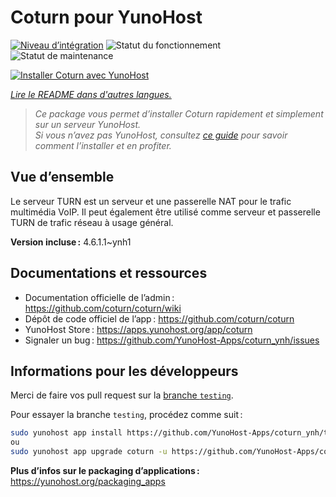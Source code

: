 <!--
Nota bene : ce README est automatiquement généré par <https://github.com/YunoHost/apps/tree/master/tools/readme_generator>
Il NE doit PAS être modifié à la main.
-->

# Coturn pour YunoHost

[![Niveau d’intégration](https://apps.yunohost.org/badge/integration/coturn)](https://ci-apps.yunohost.org/ci/apps/coturn/)
![Statut du fonctionnement](https://apps.yunohost.org/badge/state/coturn)
![Statut de maintenance](https://apps.yunohost.org/badge/maintained/coturn)

[![Installer Coturn avec YunoHost](https://install-app.yunohost.org/install-with-yunohost.svg)](https://install-app.yunohost.org/?app=coturn)

*[Lire le README dans d'autres langues.](./ALL_README.md)*

> *Ce package vous permet d’installer Coturn rapidement et simplement sur un serveur YunoHost.*  
> *Si vous n’avez pas YunoHost, consultez [ce guide](https://yunohost.org/install) pour savoir comment l’installer et en profiter.*

## Vue d’ensemble

Le serveur TURN est un serveur et une passerelle NAT pour le trafic multimédia VoIP. Il peut également être utilisé comme serveur et passerelle TURN de trafic réseau à usage général.

**Version incluse :** 4.6.1.1~ynh1
## Documentations et ressources

- Documentation officielle de l’admin : <https://github.com/coturn/coturn/wiki>
- Dépôt de code officiel de l’app : <https://github.com/coturn/coturn>
- YunoHost Store : <https://apps.yunohost.org/app/coturn>
- Signaler un bug : <https://github.com/YunoHost-Apps/coturn_ynh/issues>

## Informations pour les développeurs

Merci de faire vos pull request sur la [branche `testing`](https://github.com/YunoHost-Apps/coturn_ynh/tree/testing).

Pour essayer la branche `testing`, procédez comme suit :

```bash
sudo yunohost app install https://github.com/YunoHost-Apps/coturn_ynh/tree/testing --debug
ou
sudo yunohost app upgrade coturn -u https://github.com/YunoHost-Apps/coturn_ynh/tree/testing --debug
```

**Plus d’infos sur le packaging d’applications :** <https://yunohost.org/packaging_apps>
